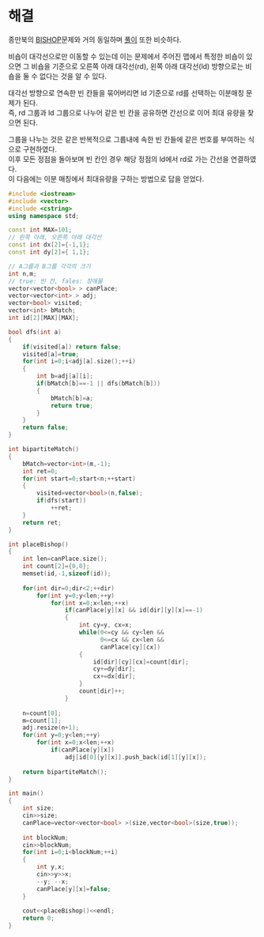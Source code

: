 # 해결  
종만북의 [BISHOP](https://algospot.com/judge/problem/read/BISHOPS)문제와 거의 동일하며 [풀이](https://github.com/jja08111/algorithm/tree/master/algospot/BISHOPS) 또한 비슷하다.  

비숍이 대각선으로만 이동할 수 있는데 이는 문제에서 주어진 맵에서 특정한 비숍이 있으면 그 비숍을 기준으로 오른쪽 아래 대각선(rd), 왼쪽 아래 대각선(ld) 방향으로는 비숍을 둘 수 없다는 것을 알 수 있다.  

대각선 방향으로 연속한 빈 칸들을 묶어버리면 ld 기준으로 rd를 선택하는 이분매칭 문제가 된다.  
즉, rd 그룹과 ld 그룹으로 나누어 같은 빈 칸을 공유하면 간선으로 이어 최대 유량을 찾으면 된다.  

그룹을 나누는 것은 같은 반복적으로 그룹내에 속한 빈 칸들에 같은 번호를 부여하는 식으로 구현하였다.  
이후 모든 정점을 돌아보며 빈 칸인 경우 해당 정점의 ld에서 rd로 가는 간선을 연결하였다.  
이 다음에는 이분 매칭에서 최대유량을 구하는 방법으로 답을 얻었다.  
```c++
#include <iostream>
#include <vector>
#include <cstring>
using namespace std;

const int MAX=101;
// 왼쪽 아래, 오른쪽 아래 대각선
const int dx[2]={-1,1};
const int dy[2]={ 1,1};

// A그룹과 B그룹 각각의 크기
int n,m;
// true: 빈 칸, fales: 장애물
vector<vector<bool> > canPlace;
vector<vector<int> > adj;
vector<bool> visited;
vector<int> bMatch;
int id[2][MAX][MAX];

bool dfs(int a)
{
    if(visited[a]) return false;
    visited[a]=true;
    for(int i=0;i<adj[a].size();++i)
    {
        int b=adj[a][i];
        if(bMatch[b]==-1 || dfs(bMatch[b]))
        {
            bMatch[b]=a;
            return true;
        }
    }
    return false;
}

int bipartiteMatch()
{
    bMatch=vector<int>(m,-1);
    int ret=0;
    for(int start=0;start<n;++start)
    {
        visited=vector<bool>(n,false);
        if(dfs(start))
            ++ret;
    }
    return ret;
}

int placeBishop()
{
    int len=canPlace.size();
    int count[2]={0,0};
    memset(id,-1,sizeof(id));
    
    for(int dir=0;dir<2;++dir)
        for(int y=0;y<len;++y)
            for(int x=0;x<len;++x)
                if(canPlace[y][x] && id[dir][y][x]==-1)
                {
                    int cy=y, cx=x;
                    while(0<=cy && cy<len &&
                          0<=cx && cx<len && 
                          canPlace[cy][cx])
                    {
                        id[dir][cy][cx]=count[dir];
                        cy+=dy[dir];
                        cx+=dx[dir];
                    }
                    count[dir]++;
                }
    
    n=count[0];
    m=count[1];
    adj.resize(n+1);
    for(int y=0;y<len;++y)
        for(int x=0;x<len;++x)
            if(canPlace[y][x])
                adj[id[0][y][x]].push_back(id[1][y][x]);
    
    return bipartiteMatch();
}

int main()
{
    int size;
    cin>>size;
    canPlace=vector<vector<bool> >(size,vector<bool>(size,true));
    
    int blockNum;
    cin>>blockNum;
    for(int i=0;i<blockNum;++i)
    {
        int y,x;
        cin>>y>>x;
        --y; --x;
        canPlace[y][x]=false;
    }
    
    cout<<placeBishop()<<endl;
    return 0;
}
```
